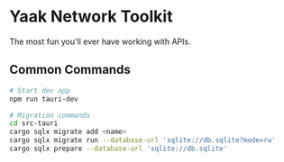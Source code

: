 # Yaak Network Toolkit

The most fun you'll ever have working with APIs.

## Common Commands

```sh
# Start dev app
npm run tauri-dev

# Migration commands
cd src-tauri
cargo sqlx migrate add <name>
cargo sqlx migrate run --database-url 'sqlite://db.sqlite?mode=rw'
cargo sqlx prepare --database-url 'sqlite://db.sqlite'
```
